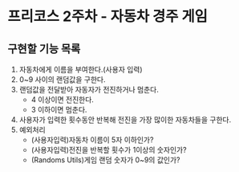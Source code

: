 # 프리코스 2주차 - 자동차 경주 게임
## 구현할 기능 목록
1. 자동차에게 이름을 부여한다.(사용자 입력)
2. 0~9 사이의 랜덤값을 구한다.
3. 랜덤값을 전달받아 자동자가 전진하거나 멈춘다.
    * 4 이상이면 전진한다.
    * 3 이하이면 멈춘다.
4. 사용자가 입력한 횟수동안 반복해 전진을 가장 많이한 자동차들을 구한다.
5. 예외처리
    * (사용자입력)자동차 이름이 5자 이하인가?
    * (사용자입력)전진을 반복할 횟수가 1이상의 숫자인가?
    * (Randoms Utils)게임 랜덤 숫자가 0~9의 값인가? 
